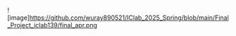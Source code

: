 ![image]https://github.com/wuray890521/IClab_2025_Spring/blob/main/Final_Project_iclab139/final_apr.png
